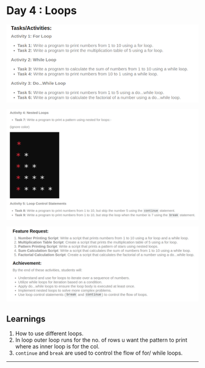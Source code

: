 # Day 4 : Loops

![alt text](image.png)

![alt text](<Screenshot from 2024-07-16 11-24-26.png>)

![alt text](<Screenshot from 2024-07-16 11-25-41.png>)

## Learnings

1. How to use different loops.
2. In loop outer loop runs for the no. of rows u want the pattern to print where as inner loop is for the col.
3. `continue` and `break` are used to control the flow of for/ while loops.

---
